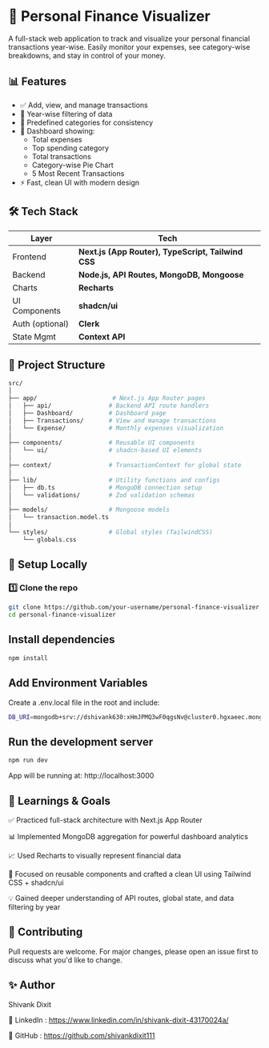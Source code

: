 # 💸 Personal Finance Visualizer

A full-stack web application to track and visualize your personal financial transactions year-wise. Easily monitor your expenses, see category-wise breakdowns, and stay in control of your money.

## 📊 Features

- ✅ Add, view, and manage transactions
- 📅 Year-wise filtering of data
- 📌 Predefined categories for consistency
- 🧠 Dashboard showing:
  - Total expenses
  - Top spending category
  - Total transactions
  - Category-wise Pie Chart
  - 5 Most Recent Transactions
- ⚡ Fast, clean UI with modern design


## 🛠️ Tech Stack

| Layer           | Tech                                                 |
|-----------------|------------------------------------------------------|
| Frontend        | **Next.js (App Router), TypeScript, Tailwind CSS**   |
| Backend         | **Node.js, API Routes, MongoDB, Mongoose**           |
| Charts          | **Recharts**                                         |
| UI Components   | **shadcn/ui**                                        |
| Auth (optional) | **Clerk**                                            |
| State Mgmt      | **Context API**                                      |


## 📁 Project Structure

```bash
src/
│
├── app/                     # Next.js App Router pages
│   ├── api/                # Backend API route handlers
│   ├── Dashboard/          # Dashboard page
│   ├── Transactions/       # View and manage transactions
│   └── Expense/            # Monthly expenses visualization
│
├── components/             # Reusable UI components
│   └── ui/                 # shadcn-based UI elements
│
├── context/                # TransactionContext for global state
│
├── lib/                    # Utility functions and configs
│   ├── db.ts               # MongoDB connection setup
│   └── validations/        # Zod validation schemas
│
├── models/                 # Mongoose models
│   └── transaction.model.ts
│
└── styles/                 # Global styles (TailwindCSS)
    └── globals.css
```


## 🧪 Setup Locally

### 1️⃣ Clone the repo

```bash
git clone https://github.com/your-username/personal-finance-visualizer.git
cd personal-finance-visualizer
```


## Install dependencies 

```bash
npm install
```


## Add Environment Variables
Create a .env.local file in the root and include:

```bash
DB_URI=mongodb+srv://dshivank630:xHmJPMQ3wF0qgsNv@cluster0.hgxaeec.mongodb.net/?retryWrites=true&w=majority&appName=Cluster0
```

## Run the development server 

```bash
npm run dev
```

App will be running at: http://localhost:3000



## 🧠 Learnings & Goals
✅ Practiced full-stack architecture with Next.js App Router

📊 Implemented MongoDB aggregation for powerful dashboard analytics

📈 Used Recharts to visually represent financial data

🎨 Focused on reusable components and crafted a clean UI using Tailwind CSS + shadcn/ui

💡 Gained deeper understanding of API routes, global state, and data filtering by year



## 🤝 Contributing
Pull requests are welcome. For major changes, please open an issue first to discuss what you'd like to change.



## ✨ Author
Shivank Dixit

💼 LinkedIn : https://www.linkedin.com/in/shivank-dixit-43170024a/

🚀 GitHub : https://github.com/shivankdixit111

